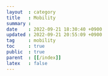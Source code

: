 ```yaml
---
layout  : category
title   : Mobility
summary : 
date    : 2022-09-21 18:30:40 +0900
updated : 2022-09-21 20:55:09 +0900
tag     : mobility
toc     : true
public  : true
parent  : [[/index]]
latex   : false
---
```


